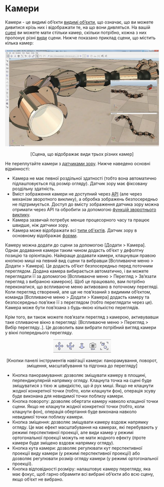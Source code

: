 # Камери

Камери - це видимі об’єкти [видимі об’єкти](https://www.coppeliarobotics.com/helpFiles/en/viewableObjects.htm), що означає, що ви можете дивитися крізь них і відображати те, на що вони дивляться. На вашій [сцені](https://www.coppeliarobotics.com/helpFiles/en/viewableObjects.htm) ви можете мати стільки камер, скільки потрібно, кожна з них пропонує різні [види](https://www.coppeliarobotics.com/helpFiles/en/viewableObjects.htm) сцени. Нижче показано приклад сцени, що містить кілька камер:

<p align="center">
<img src="cameras2.jpg" />
</p>
<p align="center">[Сцена, що відображає види трьох різних камер]</p>

Не переплутайте камери з [датчиками зору](https://www.coppeliarobotics.com/helpFiles/en/visionSensors.htm). Нижче наведено основні відмінності:
- Камера не має певної роздільної здатності (тобто вона автоматично підлаштовується під розмір огляду). Датчик зору має фіксовану роздільну здатність.
- Вміст зображення камери не доступний через [API](https://www.coppeliarobotics.com/helpFiles/en/apisOverview.htm) (але через механізм зворотного виклику), а обробка зображень безпосередньо не підтримується. Доступ до вмісту зображення датчика зору можна отримати через API та обробити за допомогою [функцій зворотнього виклику](https://www.coppeliarobotics.com/helpFiles/en/apisOverview.htm).
- Камера зазвичай потребує менше процесорного часу та працює швидше, ніж датчики зору.
- Камера може відображати всі [типи об'єктів](https://www.coppeliarobotics.com/helpFiles/en/objects.htm). Датчик зору в основному відображає [форми](https://www.coppeliarobotics.com/helpFiles/en/shapes.htm).

Камеру можна додати до сцени за допомогою [Додати > Камера]. Однак додавання камери таким чином додасть об’єкт у дефолтну позицію та орієнтацію. Найкраще додавати камери, клацнувши правою кнопкою миші на певний вид сцени та вибравши [Вспливаюче меню > Додати > Камера]. Це додасть об’єкт безпосередньо перед поточним переглядом. Додана камера вибирається автоматично, і ви можете переглядати її за допомогою [Вспливаюче меню > Перегляд > Зв’язати перегляд з вибраною камерою]. Щоб це працювало, вам потрібно переконатися, що вспливаюче меню активовано в поточному перегляді. Коли перегляд створений, але ще не пов’язаний з видимим об’єктом, команда [Вспливаюче меню > Додати > Камера] додасть камеру та безпосередньо пов’яже її з переглядом (тобто переглядати через це). Камера може бути пов’язана з будь-якою кількістю переглядів.

Крім того, ви також можете пов’язати перегляд з камерою, активувавши таке спливаюче вікно в перегляді: [Вспливаюче меню > Перегляд > Вибір перегляду..]. Це дозволить вам вибрати потрібний вигляд камери у вікні попереднього перегляду.

<p align="center">
<img src="cameras4.jpg" />
</p>
<p align="center">[Кнопки панелі інструментів навігації камери: панорамування, поворот, зміщення, масштабування та підгонка до перегляду]</p>

- Кнопка панорамування: дозволяє зміщувати камеру в площині, перпендикулярній напрямку огляду. Клацнута точка на сцені буде зміщуватися з тією ж швидкістю, що й рух миші. Якщо не клацнути жодної конкретної точки (тобто, коли клацнути фон), операція зсуву буде виконана для невидимої точки поблизу камери.
- Кнопка повороту: дозволяє обертати камеру навколо клацаної точки сцени. Якщо не клацнути жодної конкретної точки (тобто, коли клацнути фон), операція обертання буде виконана навколо невидимої точки поблизу камери.
- Кнопка зміщення: дозволяє зміщувати камеру вздовж напрямку огляду. Це має ефект масштабування на камерах, які перебувають у режимі перспективної проекції, але види камер у режимі ортогональної проекції можуть не мати жодного ефекту (проте камери буде зміщено вздовж напрямку огляду).
- Кнопка кута камери: дозволяє регулювати кут перспективної проекції виду камери (у режимі перспективної проекції) або дозволяє регулювати розмір огляду камери (у режимі ортогональної проекції).
- Кнопка відповідності розміру: налаштовує камеру перегляду, яка має фокус, щоб гарно обрамити всі вибрані об’єкти або всю сцену, якщо об’єкт не вибрано.
